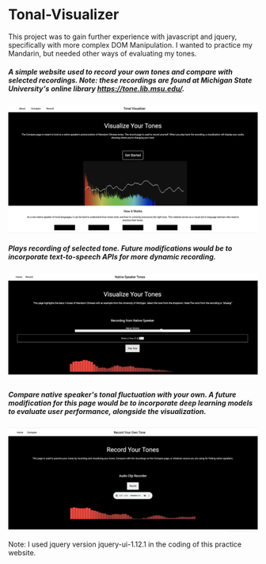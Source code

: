 # Tonal-Visualizer

This project was to gain further experience with javascript and jquery, specifically with more complex DOM Manipulation.
I wanted to practice my Mandarin, but needed other ways of evaluating my tones. 

##### A simple website used to record your own tones and compare with selected recordings. Note: these recordings are found at Michigan State University's online library https://tone.lib.msu.edu/. 

<img src="./img/homepage.png">

##### Plays recording of selected tone. Future modifications would be to incorporate text-to-speech APIs for more dynamic recording. 
<img src="./img/compare.png">

##### Compare native speaker's tonal fluctuation with your own. A future modification for this page would be to incorporate deep learning models to evaluate user performance, alongside the visualization.
<img src="./img/record.png">

Note: I used jquery version jquery-ui-1.12.1 in the coding of this practice website.



